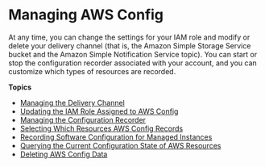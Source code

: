 # Managing AWS Config<a name="manage-config"></a>

At any time, you can change the settings for your IAM role and modify or delete your delivery channel \(that is, the Amazon Simple Storage Service bucket and the Amazon Simple Notification Service topic\)\. You can start or stop the configuration recorder associated with your account, and you can customize which types of resources are recorded\. 

**Topics**
+ [Managing the Delivery Channel](manage-delivery-channel.md)
+ [Updating the IAM Role Assigned to AWS Config](update-iam-role.md)
+ [Managing the Configuration Recorder](stop-start-recorder.md)
+ [Selecting Which Resources AWS Config Records](select-resources.md)
+ [Recording Software Configuration for Managed Instances](recording-managed-instance-inventory.md)
+ [Querying the Current Configuration State of AWS Resources](querying-AWS-resources.md)
+ [Deleting AWS Config Data](delete-config-data-with-retention-period.md)